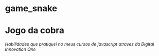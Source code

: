 # game_snake

<h1>Jogo da cobra</h1>
<h6>Habilidades que pratiquei no meus cursos de javascript atraves da Digital Innovation One</h6>
